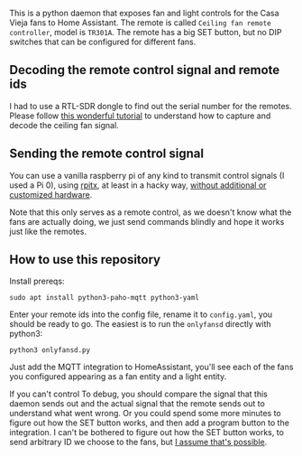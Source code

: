 This is a python daemon that exposes fan and light controls for the Casa Vieja fans to Home Assistant. The remote is called `Ceiling fan remote controller`, model is `TR301A`. The remote has a big SET button, but no DIP switches that can be configured for different fans.

Decoding the remote control signal and remote ids
--

I had to use a RTL-SDR dongle to find out the serial number for the remotes. Please follow [this wonderful tutorial](https://www.youtube.com/watch?v=_GCpqory3kc) to understand how to capture and decode the ceiling fan signal. 

Sending the remote control signal
--

You can use a vanilla raspberry pi of any kind to transmit control signals (I used a Pi 0), using [rpitx](https://github.com/F5OEO/rpitx), at least in a hacky way, [without additional or customized hardware](https://www.youtube.com/watch?v=3lGU7PjJM7k). 

Note that this only serves as a remote control, as we doesn't know what the fans are actually doing, we just send commands blindly and hope it works just like the remotes.

How to use this repository
--

Install prereqs:

```
sudo apt install python3-paho-mqtt python3-yaml
```

Enter your remote ids into the config file, rename it to `config.yaml`, you should be ready to go. The easiest is to run the `onlyfansd` directly with python3:

```
python3 onlyfansd.py
```

Just add the MQTT integration to HomeAssistant, you'll see each of the fans you configured appearing as a fan entity and a light entity. 

If you can't control To debug, you should compare the signal that this daemon sends out and the actual signal that the remote sends out to understand what went wrong. Or you could spend some more minutes to figure out how the SET button works, and then add a program button to the integration. I can't be bothered to figure out how the SET button works, to send arbitrary ID we choose to the fans, but [I assume that's possible](https://www.amazon.com/review/R2VWOTH0LUT4XJ/).

